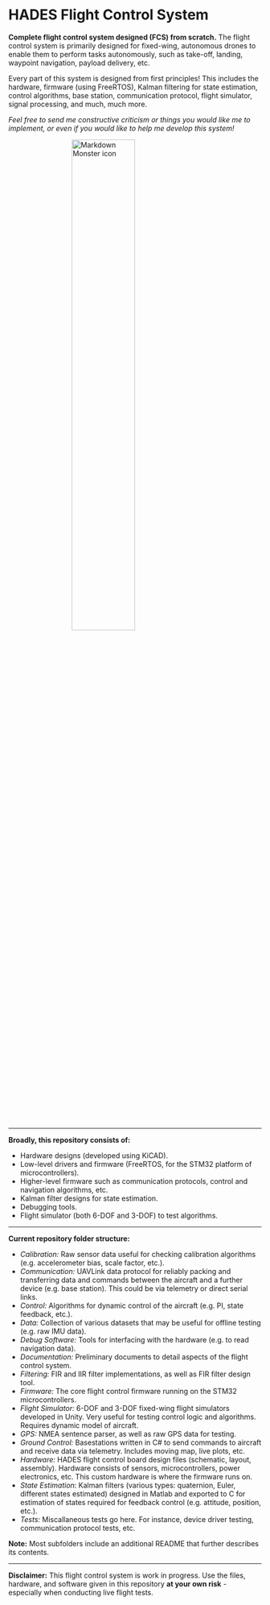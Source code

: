 # HADES Flight Control System
**Complete flight control system designed (FCS) from scratch.** The flight control system is primarily designed for fixed-wing, autonomous drones to enable them to perform tasks autonomously, such as take-off, landing, waypoint navigation, payload delivery, etc.

Every part of this system is designed from first principles! This includes the hardware, firmware (using FreeRTOS), Kalman filtering for state estimation, control algorithms, base station, communication protocol, flight simulator, signal processing, and much, much more.

*Feel free to send me constructive criticism or things you would like me to implement, or even if you would like to help me develop this system!*

<img src="http://philsal.co.uk/wp-content/uploads/2019/12/Hades-Assembly-Front.jpg"
     alt="Markdown Monster icon"
     style="display: block;
  margin-left: auto;
  margin-right: auto;
  width: 50%;"/>
       
---

**Broadly, this repository consists of:**
* Hardware designs (developed using KiCAD).
* Low-level drivers and firmware (FreeRTOS, for the STM32 platform of microcontrollers).
* Higher-level firmware such as communication protocols, control and navigation algorithms, etc.
* Kalman filter designs for state estimation.
* Debugging tools.
* Flight simulator (both 6-DOF and 3-DOF) to test algorithms.


---


**Current repository folder structure:**
* *Calibration:* Raw sensor data useful for checking calibration algorithms (e.g. accelerometer bias, scale factor, etc.).
* *Communication:* UAVLink data protocol for reliably packing and transferring data and commands between the aircraft and a further device (e.g. base station). This could be via telemetry or direct serial links.
* *Control:* Algorithms for dynamic control of the aircraft (e.g. PI, state feedback, etc.).
* *Data:* Collection of various datasets that may be useful for offline testing (e.g. raw IMU data).
* *Debug Software:* Tools for interfacing with the hardware (e.g. to read navigation data).
* *Documentation:* Preliminary documents to detail aspects of the flight  control system.
* *Filtering:* FIR and IIR filter implementations, as well as FIR filter design tool.
* *Firmware:* The core flight control firmware running on the STM32 microcontrollers.
* *Flight Simulator:* 6-DOF and 3-DOF fixed-wing flight simulators developed in Unity. Very useful for testing control logic and algorithms. Requires dynamic model of aircraft.
* *GPS:* NMEA sentence parser, as well as raw GPS data for testing.
* *Ground Control:* Basestations written in C# to send commands to aircraft and receive data via telemetry. Includes moving map, live plots, etc.
* *Hardware:* HADES flight control board design files (schematic, layout, assembly). Hardware consists of sensors, microcontrollers, power electronics, etc. This custom hardware is where the firmware runs on.
* *State Estimation*: Kalman filters (various types: quaternion, Euler, different states estimated) designed in Matlab and exported to C for estimation of states required for feedback control (e.g. attitude, position, etc.).
* *Tests:* Miscallaneous tests go here. For instance, device driver testing, communication protocol tests, etc.

**Note:** Most subfolders include an additional README that further describes its contents.

---

**Disclaimer:** This flight control system is work in progress. Use the files, hardware, and software given in this repository **at your own risk** - especially when conducting live flight tests.